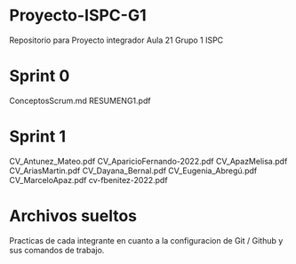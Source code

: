 # Proyecto-ISPC-G1
Repositorio para Proyecto integrador Aula 21 Grupo 1 ISPC 

# Sprint 0
ConceptosScrum.md
RESUMENG1.pdf

# Sprint 1
CV_Antunez_Mateo.pdf
CV_AparicioFernando-2022.pdf
CV_ApazMelisa.pdf
CV_AriasMartin.pdf
CV_Dayana_Bernal.pdf
CV_Eugenia_Abregú.pdf
CV_MarceloApaz.pdf
cv-fbenitez-2022.pdf

# Archivos sueltos
Practicas de cada integrante en cuanto a la configuracion de Git / Github y sus comandos de trabajo. 

